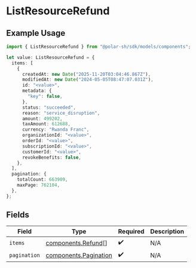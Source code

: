 # ListResourceRefund

## Example Usage

```typescript
import { ListResourceRefund } from "@polar-sh/sdk/models/components";

let value: ListResourceRefund = {
  items: [
    {
      createdAt: new Date("2025-11-20T03:04:46.867Z"),
      modifiedAt: new Date("2024-05-05T08:47:07.031Z"),
      id: "<value>",
      metadata: {
        "key": false,
      },
      status: "succeeded",
      reason: "service_disruption",
      amount: 499202,
      taxAmount: 612688,
      currency: "Rwanda Franc",
      organizationId: "<value>",
      orderId: "<value>",
      subscriptionId: "<value>",
      customerId: "<value>",
      revokeBenefits: false,
    },
  ],
  pagination: {
    totalCount: 663909,
    maxPage: 762104,
  },
};
```

## Fields

| Field                                                          | Type                                                           | Required                                                       | Description                                                    |
| -------------------------------------------------------------- | -------------------------------------------------------------- | -------------------------------------------------------------- | -------------------------------------------------------------- |
| `items`                                                        | [components.Refund](../../models/components/refund.md)[]       | :heavy_check_mark:                                             | N/A                                                            |
| `pagination`                                                   | [components.Pagination](../../models/components/pagination.md) | :heavy_check_mark:                                             | N/A                                                            |